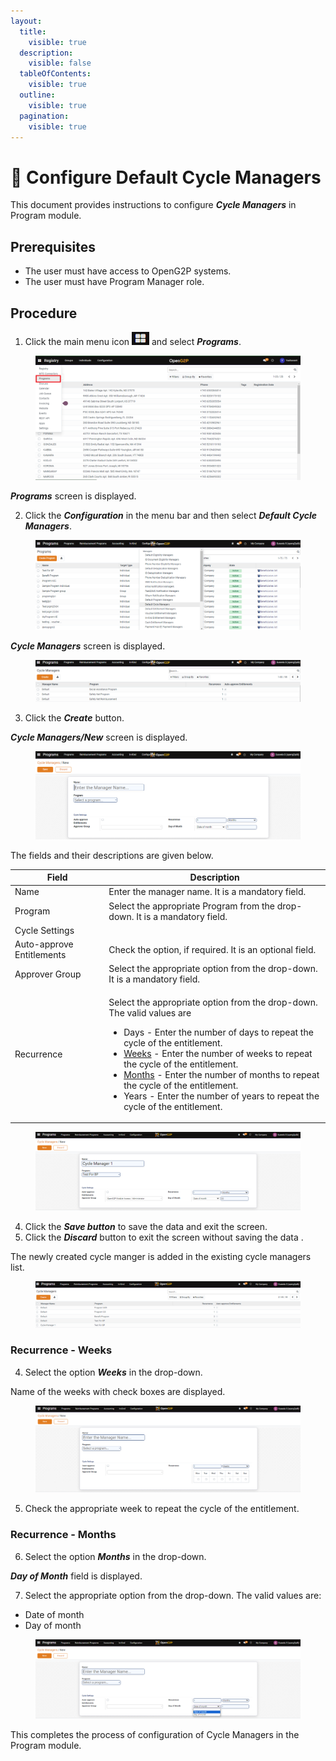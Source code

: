 ```yaml
---
layout:
  title:
    visible: true
  description:
    visible: false
  tableOfContents:
    visible: true
  outline:
    visible: true
  pagination:
    visible: true
---
```


# 📔 Configure Default Cycle Managers

This document provides instructions to configure _**Cycle Managers**_ in Program module.

## Prerequisites

* The user must have access to OpenG2P systems.
* The user must have Program Manager role.

## Procedure

1. Click the main menu icon ![](../../../../.gitbook/assets/main-menu.png) and select _**Programs**_.

<figure><img src="../../../../.gitbook/assets/programs.png" alt=""><figcaption></figcaption></figure>

_**Programs**_ screen is displayed.

2. Click the _**Configuration**_ in the menu bar and then select _**Default Cycle Managers**_.

<figure><img src="../../../../.gitbook/assets/cycle-manager.png" alt=""><figcaption></figcaption></figure>

_**Cycle Managers**_ screen is displayed.

<figure><img src="../../../../.gitbook/assets/cycle-manager-screen.png" alt=""><figcaption></figcaption></figure>

3. Click the _**Create**_ button.

_**Cycle Managers/New**_ screen is displayed.

<figure><img src="../../../../.gitbook/assets/cycle-manager-new.png" alt=""><figcaption></figcaption></figure>

The fields and their descriptions are given below.

| Field                     | Description                                                                                                                                                                                                                                                                                                                                                                                                                                                                                                                                                            |
| ------------------------- | ---------------------------------------------------------------------------------------------------------------------------------------------------------------------------------------------------------------------------------------------------------------------------------------------------------------------------------------------------------------------------------------------------------------------------------------------------------------------------------------------------------------------------------------------------------------------- |
| Name                      |  Enter the manager name. It is a mandatory field.                                                                                                                                                                                                                                                                                                                                                                                                                                                                                                                      |
| Program                   | Select the appropriate Program from the drop-down. It is a mandatory field.                                                                                                                                                                                                                                                                                                                                                                                                                                                                                            |
| Cycle Settings            |                                                                                                                                                                                                                                                                                                                                                                                                                                                                                                                                                                        |
| Auto-approve Entitlements | Check the option, if required. It is an optional field.                                                                                                                                                                                                                                                                                                                                                                                                                                                                                                                |
| Approver Group            | Select the appropriate option from the drop-down. It is a mandatory field.                                                                                                                                                                                                                                                                                                                                                                                                                                                                                             |
| Recurrence                | <p>Select the appropriate option from the drop-down. The valid values are </p><ul><li>Days - Enter the number of days to repeat the cycle of the entitlement.</li><li><a href="configure-default-cycle-managers.md#recurrence-weeks">Weeks</a> - Enter the number of weeks to repeat the cycle of the entitlement.</li><li><a href="configure-default-cycle-managers.md#recurrence-months">Months</a> - Enter the number of months to repeat the cycle of the entitlement.</li><li>Years - Enter the number of years to repeat the cycle of the entitlement.</li></ul> |

<figure><img src="../../../../.gitbook/assets/cycle-managers-new.png" alt=""><figcaption></figcaption></figure>

4. Click the _**Save button**_ to save the data and exit the screen.
5. Click the _**Discard**_ button to exit the screen without saving the data .

The newly created cycle manger is added in the existing cycle managers list.

<figure><img src="../../../../.gitbook/assets/cycle-manager-list.png" alt=""><figcaption></figcaption></figure>

### Recurrence - Weeks

4. Select the option _**Weeks**_ in the drop-down.

Name of the weeks with check boxes are displayed.

<figure><img src="../../../../.gitbook/assets/recurrence-weeks.png" alt=""><figcaption></figcaption></figure>

5. Check the appropriate week to repeat the cycle of the entitlement.

### Recurrence - Months

6. Select the option _**Months**_ in the drop-down.

_**Day of Month**_ field is displayed.

7. Select the appropriate option from the drop-down. The valid values are:

* Date of month
* Day of month

<figure><img src="../../../../.gitbook/assets/recurrence-months.png" alt=""><figcaption></figcaption></figure>

This completes the process of configuration of Cycle Managers in the Program module.
